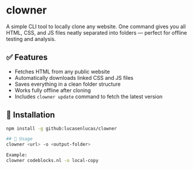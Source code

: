 # clowner
A simple CLI tool to locally clone any website. One command gives you all HTML, CSS, and JS files neatly separated into folders — perfect for offline testing and analysis.

## ✅ Features

- Fetches HTML from any public website
- Automatically downloads linked CSS and JS files
- Saves everything in a clean folder structure
- Works fully offline after cloning
- Includes `clowner update` command to fetch the latest version

## 🚀 Installation

```bash
npm install -g github:lucasenlucas/clowner

## 🔧 Usage
clowner <url> -o <output-folder>

Example:
clowner codeblocks.nl -o local-copy
